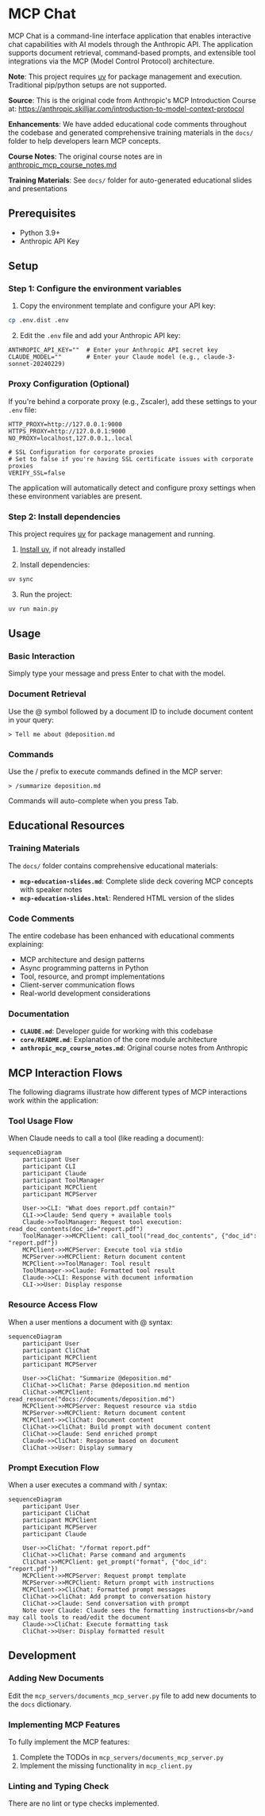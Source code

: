 # MCP Chat

MCP Chat is a command-line interface application that enables interactive chat capabilities with AI models through the Anthropic API. The application supports document retrieval, command-based prompts, and extensible tool integrations via the MCP (Model Control Protocol) architecture.

**Note**: This project requires [uv](https://github.com/astral-sh/uv) for package management and execution. Traditional pip/python setups are not supported.

**Source**: This is the original code from Anthropic's MCP Introduction Course at: https://anthropic.skilljar.com/introduction-to-model-context-protocol

**Enhancements**: We have added educational code comments throughout the codebase and generated comprehensive training materials in the `docs/` folder to help developers learn MCP concepts.

**Course Notes**: The original course notes are in [anthropic_mcp_course_notes.md](anthropic_mcp_course_notes.md)

**Training Materials**: See `docs/` folder for auto-generated educational slides and presentations

## Prerequisites

- Python 3.9+
- Anthropic API Key

## Setup

### Step 1: Configure the environment variables

1. Copy the environment template and configure your API key:

```bash
cp .env.dist .env
```

2. Edit the `.env` file and add your Anthropic API key:

```
ANTHROPIC_API_KEY=""  # Enter your Anthropic API secret key
CLAUDE_MODEL=""       # Enter your Claude model (e.g., claude-3-sonnet-20240229)
```

### Proxy Configuration (Optional)

If you're behind a corporate proxy (e.g., Zscaler), add these settings to your `.env` file:

```
HTTP_PROXY=http://127.0.0.1:9000
HTTPS_PROXY=http://127.0.0.1:9000
NO_PROXY=localhost,127.0.0.1,.local

# SSL Configuration for corporate proxies
# Set to false if you're having SSL certificate issues with corporate proxies
VERIFY_SSL=false
```

The application will automatically detect and configure proxy settings when these environment variables are present.

### Step 2: Install dependencies

This project requires [uv](https://github.com/astral-sh/uv) for package management and running.

1. [Install uv](https://github.com/astral-sh/uv?tab=readme-ov-file#installation), if not already installed

2. Install dependencies:

```bash
uv sync
```

3. Run the project:

```bash
uv run main.py
```

## Usage

### Basic Interaction

Simply type your message and press Enter to chat with the model.

### Document Retrieval

Use the @ symbol followed by a document ID to include document content in your query:

```
> Tell me about @deposition.md
```

### Commands

Use the / prefix to execute commands defined in the MCP server:

```
> /summarize deposition.md
```

Commands will auto-complete when you press Tab.

## Educational Resources

### Training Materials
The `docs/` folder contains comprehensive educational materials:

- **`mcp-education-slides.md`**: Complete slide deck covering MCP concepts with speaker notes
- **`mcp-education-slides.html`**: Rendered HTML version of the slides

### Code Comments
The entire codebase has been enhanced with educational comments explaining:
- MCP architecture and design patterns
- Async programming patterns in Python
- Tool, resource, and prompt implementations
- Client-server communication flows
- Real-world development considerations

### Documentation
- **`CLAUDE.md`**: Developer guide for working with this codebase
- **`core/README.md`**: Explanation of the core module architecture
- **`anthropic_mcp_course_notes.md`**: Original course notes from Anthropic

## MCP Interaction Flows

The following diagrams illustrate how different types of MCP interactions work within the application:

### Tool Usage Flow

When Claude needs to call a tool (like reading a document):

```mermaid
sequenceDiagram
    participant User
    participant CLI
    participant Claude
    participant ToolManager
    participant MCPClient
    participant MCPServer

    User->>CLI: "What does report.pdf contain?"
    CLI->>Claude: Send query + available tools
    Claude->>ToolManager: Request tool execution: read_doc_contents(doc_id="report.pdf")
    ToolManager->>MCPClient: call_tool("read_doc_contents", {"doc_id": "report.pdf"})
    MCPClient->>MCPServer: Execute tool via stdio
    MCPServer->>MCPClient: Return document content
    MCPClient->>ToolManager: Tool result
    ToolManager->>Claude: Formatted tool result
    Claude->>CLI: Response with document information
    CLI->>User: Display response
```

### Resource Access Flow

When a user mentions a document with @ syntax:

```mermaid
sequenceDiagram
    participant User
    participant CliChat
    participant MCPClient
    participant MCPServer

    User->>CliChat: "Summarize @deposition.md"
    CliChat->>CliChat: Parse @deposition.md mention
    CliChat->>MCPClient: read_resource("docs://documents/deposition.md")
    MCPClient->>MCPServer: Request resource via stdio
    MCPServer->>MCPClient: Return document content
    MCPClient->>CliChat: Document content
    CliChat->>CliChat: Build prompt with document content
    CliChat->>Claude: Send enriched prompt
    Claude->>CliChat: Response based on document
    CliChat->>User: Display summary
```

### Prompt Execution Flow

When a user executes a command with / syntax:

```mermaid
sequenceDiagram
    participant User
    participant CliChat
    participant MCPClient
    participant MCPServer
    participant Claude

    User->>CliChat: "/format report.pdf"
    CliChat->>CliChat: Parse command and arguments
    CliChat->>MCPClient: get_prompt("format", {"doc_id": "report.pdf"})
    MCPClient->>MCPServer: Request prompt template
    MCPServer->>MCPClient: Return prompt with instructions
    MCPClient->>CliChat: Formatted prompt messages
    CliChat->>CliChat: Add prompt to conversation history
    CliChat->>Claude: Send conversation with prompt
    Note over Claude: Claude sees the formatting instructions<br/>and may call tools to read/edit the document
    Claude->>CliChat: Execute formatting task
    CliChat->>User: Display formatted result
```

## Development

### Adding New Documents

Edit the `mcp_servers/documents_mcp_server.py` file to add new documents to the `docs` dictionary.

### Implementing MCP Features

To fully implement the MCP features:

1. Complete the TODOs in `mcp_servers/documents_mcp_server.py`
2. Implement the missing functionality in `mcp_client.py`

### Linting and Typing Check

There are no lint or type checks implemented.
